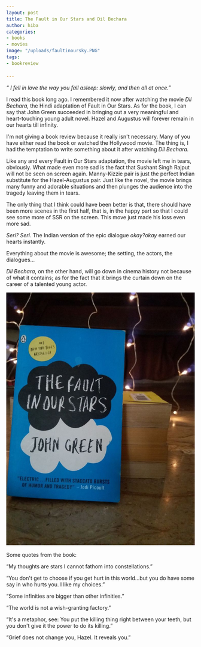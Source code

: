 ```yaml
---
layout: post
title: The Fault in Our Stars and Dil Bechara
author: hiba
categories:
- books
- movies
image: "/uploads/faultinoursky.PNG"
tags:
- bookreview

---
```

_“ I fell in love the way you fall asleep: slowly, and then all at once.”_

I read this book long ago. I remembered it now after watching the movie _Dil Bechara,_ the Hindi adaptation of Fault in Our Stars. As for the book, I can say that John Green succeeded in bringing out a very meaningful and heart-touching young adult novel. Hazel and Augustus will forever remain in our hearts till infinity.

I'm not giving a book review because it really isn't necessary. Many of you have either read the book or watched the Hollywood movie. The thing is, I had the temptation to write something about it after watching _Dil Bechara._

Like any and every Fault in Our Stars adaptation, the movie left me in tears, obviously. What made  even more sad is the fact that Sushant Singh Rajput will not be seen on screen again. Manny-Kizzie pair is just the perfect Indian substitute for the Hazel-Augustus pair. Just like the novel, the movie brings many funny and adorable situations and then plunges the audience into the tragedy leaving them in tears.

The only thing that I think could have been better is that, there should have been more scenes in the first half, that is, in the happy part so that I could see some more of SSR on the screen. This move just made his loss even more sad. 

_Seri? Seri._                                                                                          The Indian version of the epic dialogue _okay?okay_ earned our hearts instantly.

Everything about the movie is awesome; the setting, the actors, the dialogues...

_Dil Bechara_, on the other hand, will go down in cinema history not because of what it contains; as for the fact that it brings the curtain down on the career of a talented young actor.

![](/uploads/83557235fb962ad45ab0f47b2a9bedc0.jpg)

Some quotes from the book:

“My thoughts are stars I cannot fathom into constellations.”

“You don't get to choose if you get hurt in this world...but you do have some say in who hurts you. I like my choices.”

“Some infinities are bigger than other infinities.”

“The world is not a wish-granting factory.”

“It's a metaphor, see: You put the killing thing right between your teeth, but you don't give it the power to do its killing.”

“Grief does not change you, Hazel. It reveals you.”